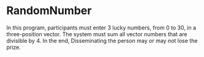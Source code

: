 # RandomNumber

In this program, participants must enter 3 lucky numbers, from 0 to 30, in a three-position vector. The system must sum all vector numbers that are divisible by 4.
In the end,
Disseminating the person may or may not lose the prize.
